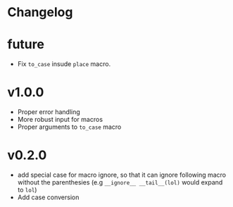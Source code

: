 # Changelog

# future
- Fix `to_case` insude `place` macro.

# v1.0.0
- Proper error handling
- More robust input for macros
- Proper arguments to `to_case` macro

# v0.2.0
- add special case for macro ignore, so that it can ignore following
  macro without the parenthesies (e.g `__ignore__ __tail__(lol)` would expand
  to `lol`)
- Add case conversion
